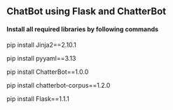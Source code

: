 ## ChatBot using Flask and ChatterBot

#### Install all required libraries by following commands

pip install Jinja2==2.10.1

pip install pyyaml==3.13

pip install ChatterBot==1.0.0

pip install chatterbot-corpus==1.2.0

pip install Flask==1.1.1
